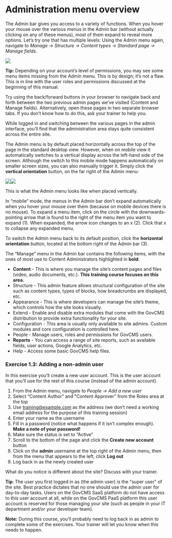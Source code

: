 # Administration menu overview



The Admin bar gives you access to a variety of functions. When you hover your mouse over the various menus in the Admin bar \(without actually clicking on any of these menus\), most of them expand to reveal more options. Let’s try one that has multiple levels: Using the Admin menu again, navigate to _Manage → Structure → Content types → Standard page → Manage fields_.

![](../.gitbook/assets/16%20%282%29.png)

**Tip:** Depending on your account’s level of permissions, you may see some menu items missing from the Admin menu. This is by design; it’s not a flaw. This is in line with the user roles and permissions discussed at the beginning of this manual.

Try using the back/forward buttons in your browser to navigate back and forth between the two previous admin pages we’ve visited \(Content and Manage fields\). Alternatively, open these pages in two separate browser tabs. If you don’t know how to do this, ask your trainer to help you.

While logged in and switching between the various pages in the admin interface, you’ll find that the administration area stays quite consistent across the entire site.

The Admin menu is by default placed horizontally across the top of the page in the standard desktop view. However, when on mobile view it automatically switches to a vertical display across the left-hand side of the screen. Although the switch to this mobile mode happens automatically on smaller screen sizes, you can also manually trigger it. Simply click the **vertical orientation** button, on the far right of the Admin menu:

![](../.gitbook/assets/17.png)![](../.gitbook/assets/18.png)

This is what the Admin menu looks like when placed vertically.

In “mobile” mode, the menus in the Admin bar don’t expand automatically when you hover your mouse over them \(because on mobile devices there is no mouse\). To expand a menu item, click on the circle with the downwards-pointing arrow that is found to the right of the menu item you want to expand \(1\). When expanded, the arrow icon changes to an x \(2\). Click that x to collapse any expanded menu.

To switch the Admin menu back to its default position, click the **horizontal orientation** button, located at the bottom right of the Admin bar \(3\).

The “Manage” menu in the Admin bar contains the following items, with the ones of most use to Content Administrators highlighted in **bold**:

* **Content** - This is where you manage the site’s content pages and files \(video, audio documents, etc.\). **This training course focuses on this area.**
* Structure - This admin feature allows structural configuration of the site such as content types, types of blocks, how breadcrumbs are displayed, etc.
* Appearance - This is where developers can manage the site’s theme, which controls how the site looks visually.
* Extend - Enable and disable extra modules that come with the GovCMS distribution to provide extra functionality for your site.
* Configuration - This area is usually only available to site admins. Custom modules and core configuration is controlled here.
* People - Manage users, roles and permissions for GovCMS users.
* **Reports** - You can access a range of site reports, such as available fields, user actions, Google Analytics, etc.
* Help - Access some basic GovCMS help files.

### Exercise 1.3: Adding a non-admin user

In this exercise you’ll create a new user account. This is the user account that you’ll use for the rest of this course \(instead of the admin account\).

1. From the Admin menu, navigate to _People → Add a new user_
2. Select “Content Author” and "Content Approver" from the Roles area at the top
3. Use training@example.com as the address \(we don’t need a working email address for the purpose of this training session\)
4. Enter your name as the username
5. Fill in a password \(notice what happens if it isn’t complex enough\). **Make a note of your password!**
6. Make sure the status is set to “Active”
7. Scroll to the bottom of the page and click the **Create new account** button
8. Click on the **admin** username at the top right of the Admin menu, then from the menu that appears to the left, click **Log out**
9. Log back in as the newly created user

What do you notice is different about the site? Discuss with your trainer.

**Tip**: The user you first logged in as \(the admin user\) is the "super user" of the site. Best practice dictates that no one should use the admin user for day-to-day tasks. Users on the GovCMS SaaS platform do not have access to this user account at all, while on the GovCMS PaaS platform this user account is reserved for those managing your site \(such as people in your IT department and/or your developer team\).

**Note:** During this course, you’ll probably need to log back in as admin to complete some of the exercises. Your trainer will let you know when this needs to happen.


